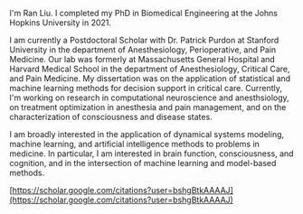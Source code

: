 I'm Ran Liu. I completed my PhD in Biomedical Engineering at the Johns Hopkins University in 2021.

I am currently a Postdoctoral Scholar with Dr. Patrick Purdon at Stanford University in the department of Anesthesiology, Perioperative, and Pain Medicine. Our lab was formerly at Massachusetts General Hospital and Harvard Medical School in the department of Anesthesiology, Critical Care, and Pain Medicine. My dissertation was on the application of statistical and machine learning methods for decision support in critical care. Currently, I'm working on research in computational neuroscience and anesthsiology, on treatment optimization in anesthesia and pain management, and on the characterization of consciousness and disease states.

I am broadly interested in the application of dynamical systems modeling, machine learning, and artificial intelligence methods to problems in medicine. In particular, I am interested in brain function, consciousness, and cognition, and in the intersection of machine learning and model-based methods.


[https://scholar.google.com/citations?user=bshgBtkAAAAJ](https://scholar.google.com/citations?user=bshgBtkAAAAJ)
